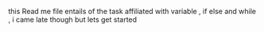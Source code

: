  this Read me file entails of the task affiliated with variable , if else and while , i came late though but lets get started
